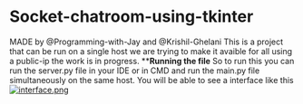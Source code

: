 # Socket-chatroom-using-tkinter
MADE by @Programming-with-Jay and @Krishil-Ghelani
This is a project that can be run on a single host we are trying to make it avaible for all using a public-ip the work is in progress.
****************Running the file**************
So to run this you can run the server.py file in your IDE or in CMD and run the main.py file simultaneously on the same host. You will be able to see a interface like this
[![interface.png](https://i.postimg.cc/CKShxhHt/interface.png)](https://postimg.cc/Xr1S20Pc)

